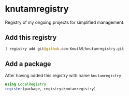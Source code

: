 # knutamregistry

Registry of my ongoing projects for simplified management.

## Add this registry
```julia
] registry add git@github.com:KnutAM/knutamregistry.git
```

## Add a package
After having added this registry with name `knutamregistry` 
```julia
using LocalRegistry
register(package, registry=knutamregistry)
```

